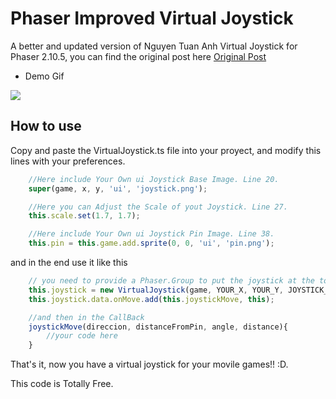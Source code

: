 # Phaser Improved Virtual Joystick

A better and updated version of Nguyen Tuan Anh Virtual Joystick for Phaser 2.10.5, you can find the original post
here [Original Post](https://medium.com/@netcell/a-virtual-joystick-for-phaser-f59a7a38a642)

 - Demo Gif
 
![](http://www.shiftsoftmx.com/imagenes/vj.gif)

## How to use

Copy and paste the VirtualJoystick.ts file into your proyect, and modify this lines with your preferences.

```javascript
    //Here include Your Own ui Joystick Base Image. Line 20.
    super(game, x, y, 'ui', 'joystick.png');

    //Here you can Adjust the Scale of yout Joystick. Line 27.
    this.scale.set(1.7, 1.7);

    //Here include Your Own ui Joystick Pin Image. Line 38.
    this.pin = this.game.add.sprite(0, 0, 'ui', 'pin.png');
```

and in the end use it like this

```javascript
    // you need to provide a Phaser.Group to put the joystick at the top of sprite z-index.
    this.joystick = new VirtualJoystick(game, YOUR_X, YOUR_Y, JOYSTICK_GROUP);
    this.joystick.data.onMove.add(this.joystickMove, this);

    //and then in the CallBack
    joystickMove(direccion, distanceFromPin, angle, distance){
        //your code here
    }
```

That's it, now you have a virtual joystick for your movile games!! :D.

This code is Totally Free.